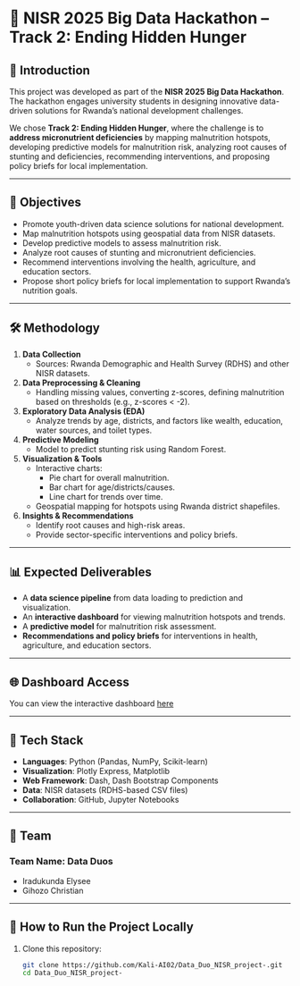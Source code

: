 # 🥗 NISR 2025 Big Data Hackathon – Track 2: Ending Hidden Hunger  

## 📌 Introduction  
This project was developed as part of the **NISR 2025 Big Data Hackathon**. The hackathon engages university students in designing innovative data-driven solutions for Rwanda’s national development challenges.  

We chose **Track 2: Ending Hidden Hunger**, where the challenge is to **address micronutrient deficiencies** by mapping malnutrition hotspots, developing predictive models for malnutrition risk, analyzing root causes of stunting and deficiencies, recommending interventions, and proposing policy briefs for local implementation.  

---

## 🎯 Objectives  
- Promote youth-driven data science solutions for national development.  
- Map malnutrition hotspots using geospatial data from NISR datasets.  
- Develop predictive models to assess malnutrition risk.  
- Analyze root causes of stunting and micronutrient deficiencies.  
- Recommend interventions involving the health, agriculture, and education sectors.  
- Propose short policy briefs for local implementation to support Rwanda’s nutrition goals.  

---

## 🛠️ Methodology  
1. **Data Collection**  
   - Sources: Rwanda Demographic and Health Survey (RDHS) and other NISR datasets.  
2. **Data Preprocessing & Cleaning**  
   - Handling missing values, converting z-scores, defining malnutrition based on thresholds (e.g., z-scores < -2).  
3. **Exploratory Data Analysis (EDA)**  
   - Analyze trends by age, districts, and factors like wealth, education, water sources, and toilet types.  
4. **Predictive Modeling**  
   - Model to predict stunting risk using Random Forest.  
5. **Visualization & Tools**  
   - Interactive charts:  
     - Pie chart for overall malnutrition.  
     - Bar chart for age/districts/causes.  
     - Line chart for trends over time.  
   - Geospatial mapping for hotspots using Rwanda district shapefiles.  
6. **Insights & Recommendations**  
   - Identify root causes and high-risk areas.  
   - Provide sector-specific interventions and policy briefs.  

---

## 📊 Expected Deliverables  
- A **data science pipeline** from data loading to prediction and visualization.  
- An **interactive dashboard** for viewing malnutrition hotspots and trends.  
- A **predictive model** for malnutrition risk assessment.  
- **Recommendations and policy briefs** for interventions in health, agriculture, and education sectors.  

---

## 🌐 Dashboard Access  
You can view the interactive dashboard [here](https://data-duo-nisr-project.onrender.com)  

---

## 🚀 Tech Stack  
- **Languages**: Python (Pandas, NumPy, Scikit-learn)  
- **Visualization**: Plotly Express, Matplotlib  
- **Web Framework**: Dash, Dash Bootstrap Components  
- **Data**: NISR datasets (RDHS-based CSV files)  
- **Collaboration**: GitHub, Jupyter Notebooks  

---

## 👥 Team  
### Team Name: Data Duos  
- Iradukunda Elysee  
- Gihozo Christian  

---

## 📌 How to Run the Project Locally  
1. Clone this repository:  
   ```bash
   git clone https://github.com/Kali-AI02/Data_Duo_NISR_project-.git
   cd Data_Duo_NISR_project-
